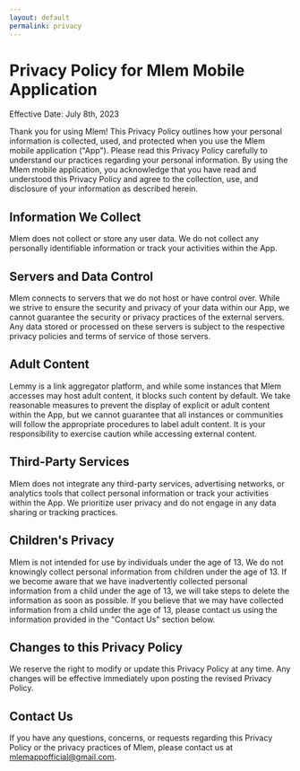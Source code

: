 ```yaml
---
layout: default
permalink: privacy
---
```


# Privacy Policy for Mlem Mobile Application

Effective Date: July 8th, 2023

Thank you for using Mlem! This Privacy Policy outlines how your personal information is collected, used, and protected when you use the Mlem mobile application ("App"). Please read this Privacy Policy carefully to understand our practices regarding your personal information. By using the Mlem mobile application, you acknowledge that you have read and understood this Privacy Policy and agree to the collection, use, and disclosure of your information as described herein.

## Information We Collect
Mlem does not collect or store any user data. We do not collect any personally identifiable information or track your activities within the App.

## Servers and Data Control
Mlem connects to servers that we do not host or have control over. While we strive to ensure the security and privacy of your data within our App, we cannot guarantee the security or privacy practices of the external servers. Any data stored or processed on these servers is subject to the respective privacy policies and terms of service of those servers.

## Adult Content
Lemmy is a link aggregator platform, and while some instances that Mlem accesses may host adult content, it blocks such content by default. We take reasonable measures to prevent the display of explicit or adult content within the App, but we cannot guarantee that all instances or communities will follow the appropriate procedures to label adult content. It is your responsibility to exercise caution while accessing external content.

## Third-Party Services
Mlem does not integrate any third-party services, advertising networks, or analytics tools that collect personal information or track your activities within the App. We prioritize user privacy and do not engage in any data sharing or tracking practices.

## Children's Privacy
Mlem is not intended for use by individuals under the age of 13. We do not knowingly collect personal information from children under the age of 13. If we become aware that we have inadvertently collected personal information from a child under the age of 13, we will take steps to delete the information as soon as possible. If you believe that we may have collected information from a child under the age of 13, please contact us using the information provided in the "Contact Us" section below.

## Changes to this Privacy Policy
We reserve the right to modify or update this Privacy Policy at any time. Any changes will be effective immediately upon posting the revised Privacy Policy.

## Contact Us
If you have any questions, concerns, or requests regarding this Privacy Policy or the privacy practices of Mlem, please contact us at mlemappofficial@gmail.com.
